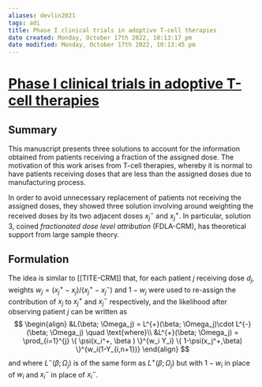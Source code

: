 ```yaml
---
aliases: devlin2021
tags: adi
title: Phase I clinical trials in adoptive T-cell therapies
date created: Monday, October 17th 2022, 10:13:17 pm
date modified: Monday, October 17th 2022, 10:13:45 pm
---
```

# [Phase I clinical trials in adoptive T-cell therapies](https://www.ncbi.nlm.nih.gov/pmc/articles/PMC9400039/)

## Summary 

This manuscript presents three solutions to account for the information obtained from patients receiving a fraction of the assigned dose. 
The motivation of this work arises from T-cell therapies, whereby it is normal to have patients receiving doses that are less than the assigned doses due to manufacturing process.

In order to avoid unnecessary replacement of patients not receiving the assigned doses, they showed three solution involving around weighting the received doses by its two adjacent doses $x_j^{-}$ and $x_j^{+}$.  In particular, solution 3, coined _fractionated dose level attribution_ (FDLA-CRM), has theoretical support from large sample theory. 

## Formulation

The idea is similar to [[TITE-CRM]] that, for each patient $j$ receiving dose $d_j$, weights $w_j = (x_j^+ - x_j)/(x_j^+ - x_j^-)$  and $1 - w_j$ were used to re-assign the contribution of $x_j$ to $x_j^{+}$ and $x_j^{-}$ respectively, and the likelihood after observing patient $j$ can be written as
$$
\begin{align}
&L(\beta; \Omega_j) = L^{+}(\beta; \Omega_j)\cdot L^{-}(\beta; \Omega_j) \quad \text{where}\\
&L^{+}(\beta; \Omega_j) = \prod_{i=1}^{j} \{ \psi(x_i^+, \beta ) \}^{w_i Y_i} \{ 1-\psi(x_j^+,\beta) \}^{w_i(1-Y_{i,n+1})} 
\end{align}
$$
and where $L^-(\beta; \Omega_j)$ is of the same form as $L^+(\beta; \Omega_j)$ but with $1 - w_i$ in place of $w_i$ and $x_i^-$ in place of $x_i^-$.
